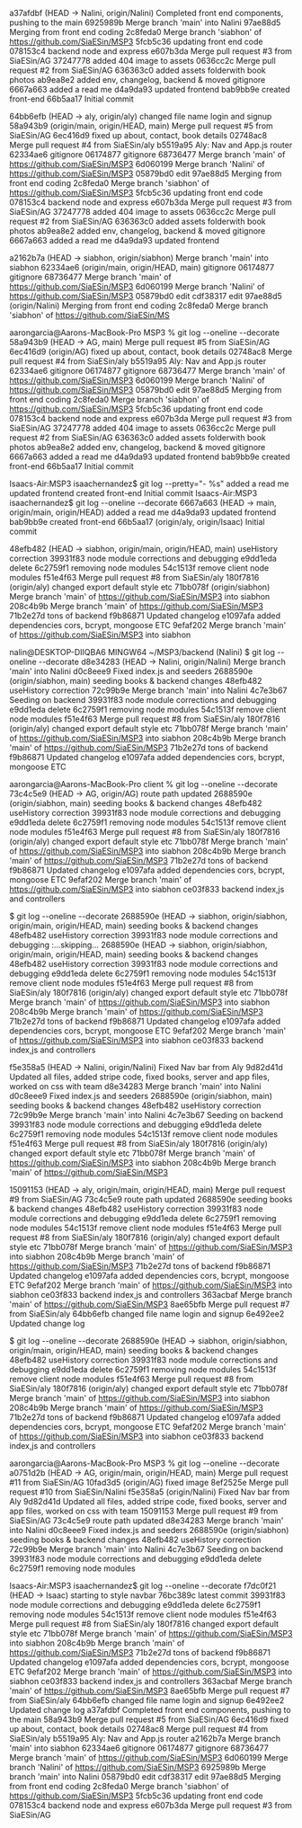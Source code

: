 a37afdbf (HEAD -> Nalini, origin/Nalini) Completed front end components, pushing to the main
6925989b Merge branch 'main' into Nalini
97ae88d5 Merging from front end coding
2c8feda0 Merge branch 'siabhon' of https://github.com/SiaESin/MSP3
5fcb5c36 updating front end code
078153c4 backend node and express
e607b3da Merge pull request #3 from SiaESin/AG
37247778 added 404 image to assets
0636cc2c Merge pull request #2 from SiaESin/AG
636363c0 added assets folderwith book photos
ab9ea8e2 added env, changelog, backend & moved gitignore
6667a663 added a read me
d4a9da93 updated frontend
bab9bb9e created front-end
66b5aa17 Initial commit


64bb6efb (HEAD -> aly, origin/aly) changed file name login and signup
58a943b9 (origin/main, origin/HEAD, main) Merge pull request #5 from SiaESin/AG
6ec416d9 fixed up about, contact, book details
02748ac8 Merge pull request #4 from SiaESin/aly
b5519a95 Aly: Nav and App.js router
62334ae6 gitignore
06174877 gitignore
68736477 Merge branch 'main' of https://github.com/SiaESin/MSP3
6d060199 Merge branch 'Nalini' of https://github.com/SiaESin/MSP3
05879bd0 edit
97ae88d5 Merging from front end coding
2c8feda0 Merge branch 'siabhon' of https://github.com/SiaESin/MSP3
5fcb5c36 updating front end code
078153c4 backend node and express
e607b3da Merge pull request #3 from SiaESin/AG
37247778 added 404 image to assets
0636cc2c Merge pull request #2 from SiaESin/AG
636363c0 added assets folderwith book photos
ab9ea8e2 added env, changelog, backend & moved gitignore
6667a663 added a read me
d4a9da93 updated frontend


a2162b7a (HEAD -> siabhon, origin/siabhon) Merge branch 'main' into siabhon
62334ae6 (origin/main, origin/HEAD, main) gitignore
06174877 gitignore
68736477 Merge branch 'main' of https://github.com/SiaESin/MSP3 
6d060199 Merge branch 'Nalini' of https://github.com/SiaESin/MSP3
05879bd0 edit
cdf38317 edit
97ae88d5 (origin/Nalini) Merging from front end coding
2c8feda0 Merge branch 'siabhon' of https://github.com/SiaESin/MS


aarongarcia@Aarons-MacBook-Pro MSP3 % git log --oneline --decorate
58a943b9 (HEAD -> AG, main) Merge pull request #5 from SiaESin/AG
6ec416d9 (origin/AG) fixed up about, contact, book details
02748ac8 Merge pull request #4 from SiaESin/aly
b5519a95 Aly: Nav and App.js router
62334ae6 gitignore
06174877 gitignore
68736477 Merge branch 'main' of https://github.com/SiaESin/MSP3
6d060199 Merge branch 'Nalini' of https://github.com/SiaESin/MSP3
05879bd0 edit
97ae88d5 Merging from front end coding
2c8feda0 Merge branch 'siabhon' of https://github.com/SiaESin/MSP3
5fcb5c36 updating front end code
078153c4 backend node and express
e607b3da Merge pull request #3 from SiaESin/AG
37247778 added 404 image to assets
0636cc2c Merge pull request #2 from SiaESin/AG
636363c0 added assets folderwith book photos
ab9ea8e2 added env, changelog, backend & moved gitignore
6667a663 added a read me
d4a9da93 updated frontend
bab9bb9e created front-end
66b5aa17 Initial commit


Isaacs-Air:MSP3 isaachernandez$ git log --pretty="- %s"
added a read me
updated frontend
created front-end
Initial commit
Isaacs-Air:MSP3 isaachernandez$ git log --oneline --decorate
6667a663 (HEAD -> main, origin/main, origin/HEAD) added a read me
d4a9da93 updated frontend
bab9bb9e created front-end
66b5aa17 (origin/aly, origin/Isaac) Initial commit


48efb482 (HEAD -> siabhon, origin/main, origin/HEAD, main) useHistory correction
39931f83 node module corrections and debugging
e9dd1eda delete
6c2759f1 removing node modules
54c1513f remove client node modules
f51e4f63 Merge pull request #8 from SiaESin/aly
180f7816 (origin/aly) changed export default style etc
71bb078f (origin/siabhon) Merge branch 'main' of https://github.com/SiaESin/MSP3 into siabhon
208c4b9b Merge branch 'main' of https://github.com/SiaESin/MSP3
71b2e27d tons of backend
f9b86871 Updated changelog
e1097afa added dependencies cors, bcrypt, mongoose ETC
9efaf202 Merge branch 'main' of https://github.com/SiaESin/MSP3 into siabhon


nalin@DESKTOP-DIIQBA6 MINGW64 ~/MSP3/backend (Nalini)
$ git log --oneline --decorate
d8e34283 (HEAD -> Nalini, origin/Nalini) Merge branch 'main' into Nalini
d0c8eee9 Fixed index.js and seeders
2688590e (origin/siabhon, main) seeding books & backend changes
48efb482 useHistory correction
72c99b9e Merge branch 'main' into Nalini
4c7e3b67 Seeding on backend
39931f83 node module corrections and debugging
e9dd1eda delete
6c2759f1 removing node modules
54c1513f remove client node modules
f51e4f63 Merge pull request #8 from SiaESin/aly
180f7816 (origin/aly) changed export default style etc
71bb078f Merge branch 'main' of https://github.com/SiaESin/MSP3 into siabhon
208c4b9b Merge branch 'main' of https://github.com/SiaESin/MSP3
71b2e27d tons of backend
f9b86871 Updated changelog
e1097afa added dependencies cors, bcrypt, mongoose ETC


aarongarcia@Aarons-MacBook-Pro client % git log --oneline --decorate
73c4c5e9 (HEAD -> AG, origin/AG) route path updated
2688590e (origin/siabhon, main) seeding books & backend changes
48efb482 useHistory correction
39931f83 node module corrections and debugging
e9dd1eda delete
6c2759f1 removing node modules
54c1513f remove client node modules
f51e4f63 Merge pull request #8 from SiaESin/aly
180f7816 (origin/aly) changed export default style etc
71bb078f Merge branch 'main' of https://github.com/SiaESin/MSP3 into siabhon
208c4b9b Merge branch 'main' of https://github.com/SiaESin/MSP3
71b2e27d tons of backend
f9b86871 Updated changelog
e1097afa added dependencies cors, bcrypt, mongoose ETC
9efaf202 Merge branch 'main' of https://github.com/SiaESin/MSP3 into siabhon
ce03f833 backend index,js and controllers


$ git log --oneline --decorate
2688590e (HEAD -> siabhon, origin/siabhon, origin/main, origin/HEAD, main) seeding books & backend changes 
48efb482 useHistory correction
39931f83 node module corrections and debugging
:...skipping...
2688590e (HEAD -> siabhon, origin/siabhon, origin/main, origin/HEAD, main) seeding books & backend changes 
48efb482 useHistory correction
39931f83 node module corrections and debugging
e9dd1eda delete
6c2759f1 removing node modules
54c1513f remove client node modules
f51e4f63 Merge pull request #8 from SiaESin/aly
180f7816 (origin/aly) changed export default style etc
71bb078f Merge branch 'main' of https://github.com/SiaESin/MSP3 into siabhon
208c4b9b Merge branch 'main' of https://github.com/SiaESin/MSP3
71b2e27d tons of backend
f9b86871 Updated changelog
e1097afa added dependencies cors, bcrypt, mongoose ETC
9efaf202 Merge branch 'main' of https://github.com/SiaESin/MSP3 into siabhon
ce03f833 backend index,js and controllers


f5e358a5 (HEAD -> Nalini, origin/Nalini) Fixed Nav bar from Aly
9d82d41d Updated all files, added stripe code, fixed books, server and app files, worked on css with team
d8e34283 Merge branch 'main' into Nalini
d0c8eee9 Fixed index.js and seeders
2688590e (origin/siabhon, main) seeding books & backend changes
48efb482 useHistory correction
72c99b9e Merge branch 'main' into Nalini
4c7e3b67 Seeding on backend
39931f83 node module corrections and debugging
e9dd1eda delete
6c2759f1 removing node modules
54c1513f remove client node modules
f51e4f63 Merge pull request #8 from SiaESin/aly
180f7816 (origin/aly) changed export default style etc
71bb078f Merge branch 'main' of https://github.com/SiaESin/MSP3 into siabhon
208c4b9b Merge branch 'main' of https://github.com/SiaESin/MSP3


15091153 (HEAD -> aly, origin/main, origin/HEAD, main) Merge pull request #9 from SiaESin/AG
73c4c5e9 route path updated
2688590e seeding books & backend changes
48efb482 useHistory correction
39931f83 node module corrections and debugging
e9dd1eda delete
6c2759f1 removing node modules
54c1513f remove client node modules
f51e4f63 Merge pull request #8 from SiaESin/aly
180f7816 (origin/aly) changed export default style etc
71bb078f Merge branch 'main' of https://github.com/SiaESin/MSP3 into siabhon
208c4b9b Merge branch 'main' of https://github.com/SiaESin/MSP3
71b2e27d tons of backend
f9b86871 Updated changelog
e1097afa added dependencies cors, bcrypt, mongoose ETC
9efaf202 Merge branch 'main' of https://github.com/SiaESin/MSP3 into siabhon
ce03f833 backend index,js and controllers
363acbaf Merge branch 'main' of https://github.com/SiaESin/MSP3
8ae65bfb Merge pull request #7 from SiaESin/aly
64bb6efb changed file name login and signup
6e492ee2 Updated change log


$ git log --oneline --decorate
2688590e (HEAD -> siabhon, origin/siabhon, origin/main, origin/HEAD, main) seeding books & backend changes
48efb482 useHistory correction
39931f83 node module corrections and debugging
e9dd1eda delete
6c2759f1 removing node modules
54c1513f remove client node modules
f51e4f63 Merge pull request #8 from SiaESin/aly
180f7816 (origin/aly) changed export default style etc
71bb078f Merge branch 'main' of https://github.com/SiaESin/MSP3 into siabhon
208c4b9b Merge branch 'main' of https://github.com/SiaESin/MSP3
71b2e27d tons of backend
f9b86871 Updated changelog
e1097afa added dependencies cors, bcrypt, mongoose ETC
9efaf202 Merge branch 'main' of https://github.com/SiaESin/MSP3 into siabhon
ce03f833 backend index,js and controllers


aarongarcia@Aarons-MacBook-Pro MSP3 % git log --oneline --decorate
a0751d2b (HEAD -> AG, origin/main, origin/HEAD, main) Merge pull request #11 from SiaESin/AG
10fad3d5 (origin/AG) fixed image
8ef2525e Merge pull request #10 from SiaESin/Nalini
f5e358a5 (origin/Nalini) Fixed Nav bar from Aly
9d82d41d Updated all files, added stripe code, fixed books, server and app files, worked on css with team
15091153 Merge pull request #9 from SiaESin/AG
73c4c5e9 route path updated
d8e34283 Merge branch 'main' into Nalini
d0c8eee9 Fixed index.js and seeders
2688590e (origin/siabhon) seeding books & backend changes
48efb482 useHistory correction
72c99b9e Merge branch 'main' into Nalini
4c7e3b67 Seeding on backend
39931f83 node module corrections and debugging
e9dd1eda delete
6c2759f1 removing node modules


Isaacs-Air:MSP3 isaachernandez$ git log --oneline --decorate
f7dc0f21 (HEAD -> Isaac) starting to style navbar
76bc389c latest commit
39931f83 node module corrections and debugging
e9dd1eda delete
6c2759f1 removing node modules
54c1513f remove client node modules
f51e4f63 Merge pull request #8 from SiaESin/aly
180f7816 changed export default style etc
71bb078f Merge branch 'main' of https://github.com/SiaESin/MSP3 into siabhon
208c4b9b Merge branch 'main' of https://github.com/SiaESin/MSP3
71b2e27d tons of backend
f9b86871 Updated changelog
e1097afa added dependencies cors, bcrypt, mongoose ETC
9efaf202 Merge branch 'main' of https://github.com/SiaESin/MSP3 into siabhon
ce03f833 backend index,js and controllers
363acbaf Merge branch 'main' of https://github.com/SiaESin/MSP3
8ae65bfb Merge pull request #7 from SiaESin/aly
64bb6efb changed file name login and signup
6e492ee2 Updated change log
a37afdbf Completed front end components, pushing to the main
58a943b9 Merge pull request #5 from SiaESin/AG
6ec416d9 fixed up about, contact, book details
02748ac8 Merge pull request #4 from SiaESin/aly
b5519a95 Aly: Nav and App.js router
a2162b7a Merge branch 'main' into siabhon
62334ae6 gitignore
06174877 gitignore
68736477 Merge branch 'main' of https://github.com/SiaESin/MSP3
6d060199 Merge branch 'Nalini' of https://github.com/SiaESin/MSP3
6925989b Merge branch 'main' into Nalini
05879bd0 edit
cdf38317 edit
97ae88d5 Merging from front end coding
2c8feda0 Merge branch 'siabhon' of https://github.com/SiaESin/MSP3
5fcb5c36 updating front end code
078153c4 backend node and express
e607b3da Merge pull request #3 from SiaESin/AG

